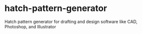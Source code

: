 # hatch-pattern-generator
Hatch pattern generator for drafting and design software like CAD, Photoshop, and Illustrator

